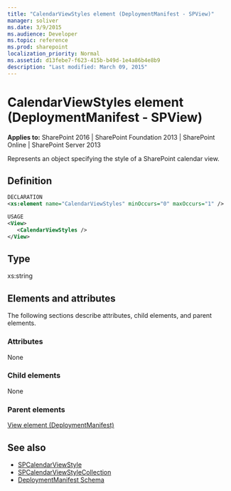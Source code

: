 ```yaml
---
title: "CalendarViewStyles element (DeploymentManifest - SPView)"
manager: soliver
ms.date: 3/9/2015
ms.audience: Developer
ms.topic: reference
ms.prod: sharepoint
localization_priority: Normal
ms.assetid: d13febe7-f623-415b-b49d-1e4a86b4e8b9
description: "Last modified: March 09, 2015"
---
```


# CalendarViewStyles element (DeploymentManifest - SPView)

**Applies to:** SharePoint 2016 | SharePoint Foundation 2013 | SharePoint Online | SharePoint Server 2013 
  
Represents an object specifying the style of a SharePoint calendar view.

## Definition

```XML
DECLARATION
<xs:element name="CalendarViewStyles" minOccurs="0" maxOccurs="1" />

USAGE
<View>
   <CalendarViewStyles />
</View>

```

## Type

xs:string
  
## Elements and attributes

The following sections describe attributes, child elements, and parent elements.

### Attributes

None
   
### Child elements

None
   
### Parent elements

[View element (DeploymentManifest)](view-element-deploymentmanifest.md)
   
## See also

- [SPCalendarViewStyle](https://msdn.microsoft.com/library/Microsoft.SharePoint.SPCalendarViewStyle.aspx) 
- [SPCalendarViewStyleCollection](https://msdn.microsoft.com/library/Microsoft.SharePoint.SPCalendarViewStyleCollection.aspx)
- [DeploymentManifest Schema](deploymentmanifest-schema.md)

